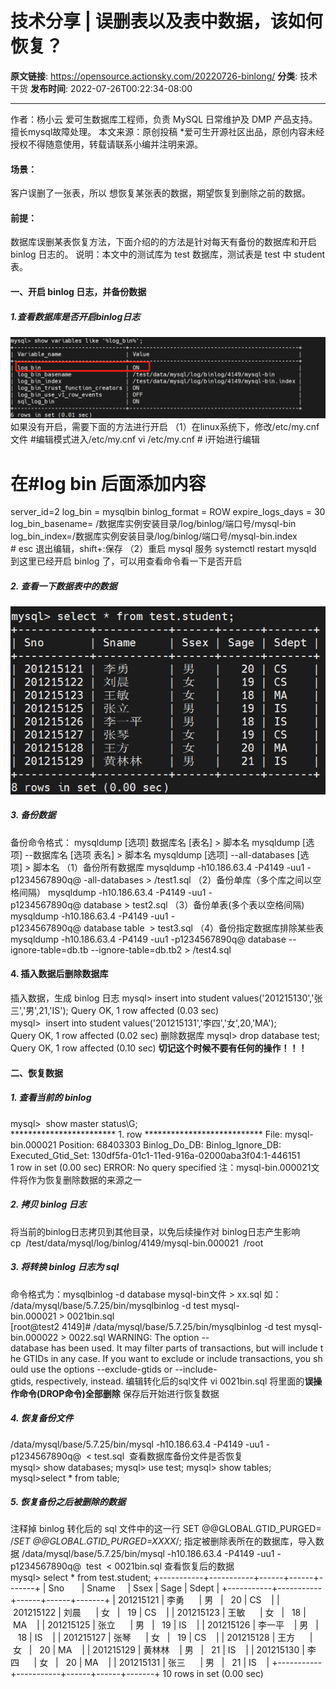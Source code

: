 # 技术分享 | 误删表以及表中数据，该如何恢复？

**原文链接**: https://opensource.actionsky.com/20220726-binlong/
**分类**: 技术干货
**发布时间**: 2022-07-26T00:22:34-08:00

---

作者：杨小云
爱可生数据库工程师，负责 MySQL 日常维护及 DMP 产品支持。擅长mysql故障处理。
本文来源：原创投稿
*爱可生开源社区出品，原创内容未经授权不得随意使用，转载请联系小编并注明来源。
#### 场景：
客户误删了一张表，所以 想恢复某张表的数据，期望恢复到删除之前的数据。
#### 前提：
数据库误删某表恢复方法，下面介绍的的方法是针对每天有备份的数据库和开启 binlog 日志的。
说明：本文中的测试库为 test 数据库，测试表是 test 中 student 表。
#### 一、开启 binlog 日志，并备份数据
##### 1.查看数据库是否开启binlog日志
![](.img/d1fa4967.png)
如果没有开启，需要下面的方法进行开启
（1）在linux系统下，修改/etc/my.cnf文件
#编辑模式进入/etc/my.cnf
vi /etc/my.cnf
# i开始进行编辑
# 在#log bin 后面添加内容
server_id=2
log_bin = mysqlbin
binlog_format = ROW
expire_logs_days = 30
log_bin_basename= /数据库实例安装目录/log/binlog/端口号/mysql-bin       
log_bin_index=/数据库实例安装目录/log/binlog/端口号/mysql-bin.index
# esc 退出编辑，shift+:保存
（2）重启 mysql 服务
systemctl restart mysqld
到这里已经开启 binlog 了，可以用查看命令看一下是否开启
##### 2. 查看一下数据表中的数据
![](.img/2dfa60ec.png)
##### 3. 备份数据
备份命令格式：
mysqldump [选项] 数据库名 [表名] > 脚本名
mysqldump [选项] --数据库名 [选项 表名] > 脚本名
mysqldump [选项] --all-databases [选项] > 脚本名
（1）备份所有数据库
mysqldump -h10.186.63.4 -P4149 -uu1 -p1234567890q@ -all-databases > /test1.sql
（2）备份单库（多个库之间以空格间隔）
mysqldump -h10.186.63.4 -P4149 -uu1 -p1234567890q@ database > test2.sql
（3）备份单表(多个表以空格间隔)
mysqldump -h10.186.63.4 -P4149 -uu1 -p1234567890q@ database table  > test3.sql
（4）备份指定数据库排除某些表
mysqldump -h10.186.63.4 -P4149 -uu1 -p1234567890q@ database --ignore-table=db.tb --ignore-table=db.tb2 > /test4.sql
#### 4. 插入数据后删除数据库
插入数据，生成 binlog 日志
mysql> insert into student values('201215130','张三','男',21,'IS');
Query OK, 1 row affected (0.03 sec)
mysql>  insert into student values('201215131','李四','女',20,'MA');
Query OK, 1 row affected (0.02 sec)
删除数据库
mysql> drop database test;
Query OK, 1 row affected (0.10 sec)
**切记这个时候不要有任何的操作！！！**
#### 二、恢复数据
##### 1. 查看当前的 binlog
mysql>  show master status\G;
************************ 1. row ***************************
File: mysql-bin.000021
Position: 68403303
Binlog_Do_DB:
Binlog_Ignore_DB:
Executed_Gtid_Set: 130df5fa-01c1-11ed-916a-02000aba3f04:1-446151
1 row in set (0.00 sec)
ERROR:
No query specified
注：mysql-bin.000021文件将作为恢复删除数据的来源之一
##### 2. 拷贝 binlog 日志
将当前的binlog日志拷贝到其他目录，以免后续操作对 binlog日志产生影响
cp  /test/data/mysql/log/binlog/4149/mysql-bin.000021  /root
##### 3. 将转换 binlog 日志为 sql
命令格式为：mysqlbinlog -d database mysql-bin文件 > xx.sql
如：
/data/mysql/base/5.7.25/bin/mysqlbinlog -d test mysql-bin.000021 > 0021bin.sql
[root@test2 4149]# /data/mysql/base/5.7.25/bin/mysqlbinlog -d test mysql-bin.000022 > 0022.sql
WARNING: The option --database has been used. It may filter parts of transactions, but will include the GTIDs in any case. If you want to exclude or include transactions, you should use the options --exclude-gtids or --include-gtids, respectively, instead.
编辑转化后的sql文件
vi 0021bin.sql
将里面的**误操作命令(DROP命令)全部删除**
保存后开始进行恢复数据
##### 4. 恢复备份文件
/data/mysql/base/5.7.25/bin/mysql -h10.186.63.4 -P4149 -uu1 -p1234567890q@  < test.sql 
查看数据库备份文件是否恢复
mysql> show databases;
mysql> use test;
mysql> show tables;
mysql>select * from table;
##### 5. 恢复备份之后被删除的数据
注释掉 binlog 转化后的 sql 文件中的这一行
SET @@GLOBAL.GTID_PURGED=
/*SET @@GLOBAL.GTID_PURGED=XXXX*/;
指定被删除表所在的数据库，导入数据
/data/mysql/base/5.7.25/bin/mysql -h10.186.63.4 -P4149 -uu1 -p1234567890q@  test  < 0021bin.sql
查看恢复后的数据
mysql> select * from test.student;
+-----------+-----------+------+------+-------+
| Sno       | Sname     | Ssex | Sage | Sdept |
+-----------+-----------+------+------+-------+
| 201215121 | 李勇      | 男   |   20 | CS    |
| 201215122 | 刘晨      | 女   |   19 | CS    |
| 201215123 | 王敏      | 女   |   18 | MA    |
| 201215125 | 张立      | 男   |   19 | IS    |
| 201215126 | 李一平    | 男   |   18 | IS    |
| 201215127 | 张琴      | 女   |   19 | CS    |
| 201215128 | 王方      | 女   |   20 | MA    |
| 201215129 | 黄林林    | 男   |   21 | IS    |
| 201215130 | 李四      | 女   |   20 | MA    |
| 201215131 | 张三      | 男   |   21 | IS    |
+-----------+-----------+------+------+-------+
10 rows in set (0.00 sec)